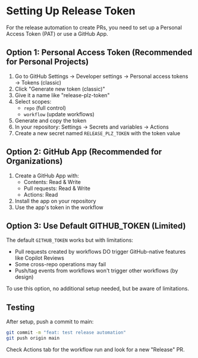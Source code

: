 # Setting Up Release Token

For the release automation to create PRs, you need to set up a Personal Access Token (PAT) or use a GitHub App.

## Option 1: Personal Access Token (Recommended for Personal Projects)

1. Go to GitHub Settings → Developer settings → Personal access tokens → Tokens (classic)
2. Click "Generate new token (classic)"
3. Give it a name like "release-plz-token"
4. Select scopes:
   - `repo` (full control)
   - `workflow` (update workflows)
5. Generate and copy the token
6. In your repository: Settings → Secrets and variables → Actions
7. Create a new secret named `RELEASE_PLZ_TOKEN` with the token value

## Option 2: GitHub App (Recommended for Organizations)

1. Create a GitHub App with:
   - Contents: Read & Write
   - Pull requests: Read & Write
   - Actions: Read
2. Install the app on your repository
3. Use the app's token in the workflow

## Option 3: Use Default GITHUB_TOKEN (Limited)

The default `GITHUB_TOKEN` works but with limitations:
- Pull requests created by workflows DO trigger GitHub-native features like Copilot Reviews
- Some cross-repo operations may fail
- Push/tag events from workflows won't trigger other workflows (by design)

To use this option, no additional setup needed, but be aware of limitations.

## Testing

After setup, push a commit to main:
```bash
git commit -m "feat: test release automation"
git push origin main
```

Check Actions tab for the workflow run and look for a new "Release" PR.